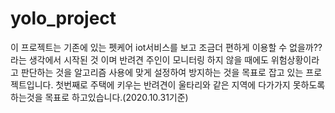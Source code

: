 # yolo_project
이 프로젝트는 기존에 있는 펫케어 iot서비스를 보고 조금더 편하게 이용할 수 없을까?? 라는 생각에서 시작된 것 이며
반려견 주인이 모니터링 하지 않을 때에도 위험상황이라고 판단하는 것을 알고리즘 사용에 맞게 설정하여 방지하는 것을 목표로 잡고 있는 프로젝트입니다.
첫번째로 주택에 키우는 반려견이 울타리와 같은 지역에 다가가지 못하도록 하는것을 목표로 하고있습니다.(2020.10.31기준)
